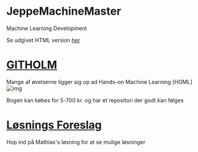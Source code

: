 # JeppeMachineMaster
Machine Learning Development



Se udgivet HTML version [her](https://Jeppe-Ibsen.github.io/ML-9000)

# [GITHOLM ](github.com/ageron/handson-ml3/)
Mange af øvelserne ligger sig op ad Hands-on Machine Learning [HOML] 
![img](https://res.cloudinary.com/practicaldev/image/fetch/s--n669V3Jg--/c_limit%2Cf_auto%2Cfl_progressive%2Cq_auto%2Cw_880/https://dev-to-uploads.s3.amazonaws.com/i/p6mjkfe2pqx2141ur9xi.jpg)

Bogen kan købes for 5-700 kr. 
og har et repositori der godt kan følges
# [Løsnings Foreslag ](https://mathiasschjoedt-bavngaard.github.io/MachineLearning2023/)

Hop ind på Mathias's løsning for at se mulige løsninger


